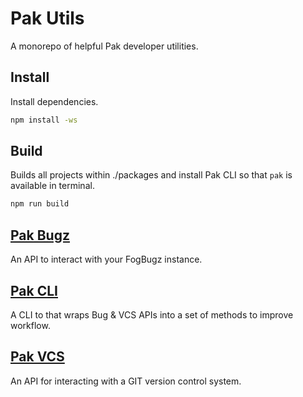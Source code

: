 # Pak Utils

A monorepo of helpful Pak developer utilities.

## Install

Install dependencies.

```sh
npm install -ws
```

## Build

Builds all projects within ./packages and install Pak CLI so that `pak` is available in terminal.

```sh
npm run build
```

## [Pak Bugz](./packages/pak-bugz/readme.md)

An  API to interact with your FogBugz instance.

## [Pak CLI](./packages/pak-cli/readme.md)

A CLI to that wraps Bug & VCS APIs into a set of methods to improve workflow.

## [Pak VCS](./packages/pak-vcs/readme.md)

An API for interacting with a GIT version control system.